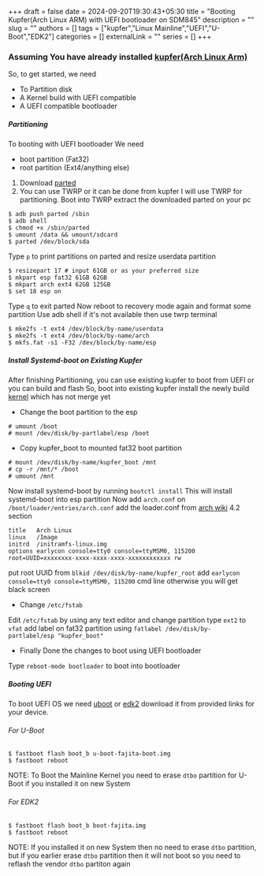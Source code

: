 +++ 
draft = false
date = 2024-09-20T19:30:43+05:30
title = "Booting Kupfer(Arch Linux ARM) with UEFI bootloader on SDM845"
description = ""
slug = ""
authors = []
tags = ["kupfer","Linux Mainline","UEFI","U-Boot","EDK2"]
categories = []
externalLink = ""
series = []
+++

### Assuming You have already installed [kupfer(Arch Linux Arm)](https://kupfer.gitlab.io/)

So, to get started, we need
- To Partition disk
- A Kernel build with UEFI compatible
-  A UEFI compatible bootloader

##### Partitioning
To booting with UEFI bootloader We need
- boot partition (Fat32)
- root partition (Ext4/anything else)
1. Download [parted](https://renegade-project.tech/tools/parted.7z)
2. You can use TWRP or it can be done from kupfer
I will use TWRP for partitioning. Boot into TWRP
extract the downloaded parted on your pc
```
$ adb push parted /sbin
$ adb shell
$ chmod +x /sbin/parted
$ umount /data && umount/sdcard
$ parted /dev/block/sda
```
Type `p` to print partitions on parted and resize userdata partition
```
$ resizepart 17 # input 61GB or as your preferred size
$ mkpart esp fat32 61GB 62GB
$ mkpart arch ext4 62GB 125GB
$ set 18 esp on
```
Type `q` to exit parted
Now reboot to recovery mode again and format some partition
Use adb shell if it's not available then use twrp terminal
```
$ mke2fs -t ext4 /dev/block/by-name/userdata
$ mke2fs -t ext4 /dev/block/by-name/arch
$ mkfs.fat -s1 -F32 /dev/block/by-name/esp
```
##### Install Systemd-boot on Existing Kupfer
After finishing Partitioning, you can use existing kupfer to boot from UEFI or you can build and flash
So, boot into existing kupfer
install the newly build [kernel](https://gitlab.com/kupfer/packages/pkgbuilds/-/merge_requests/138) which has not merge yet
- Change the boot partition to the esp
```
# umount /boot
# mount /dev/disk/by-partlabel/esp /boot
```
- Copy kupfer_boot to mounted fat32 boot partition
```
# mount /dev/disk/by-name/kupfer_boot /mnt
# cp -r /mnt/* /boot
# umount /mnt
```
Now install systemd-boot by running `bootctl install` This will install systemd-boot into esp partition
Now add `arch.conf` on `/boot/loader/entries/arch.conf`
add the loader.conf from [arch wiki](https://wiki.archlinux.org/title/Systemd-boot) 4.2 section
```
title   Arch Linux
linux   /Image
initrd  /initramfs-linux.img
options earlycon console=tty0 console=ttyMSM0, 115200 root=UUID=xxxxxxxx-xxxx-xxxx-xxxx-xxxxxxxxxxxx rw
```
put root UUID from `blkid /dev/disk/by-name/kupfer_root`
add `earlycon console=tty0 console=ttyMSM0, 115200` cmd line otherwise you will get black screen
- Change `/etc/fstab`

Edit `/etc/fstab` by using any text editor and change partition type `ext2` to `vfat`
add label on fat32 partition using `fatlabel /dev/disk/by-partlabel/esp "kupfer_boot"`

- Finally Done the changes to boot using UEFI bootloader

Type `reboot-mode bootloader` to boot into bootloader
##### Booting UEFI
To boot UEFI OS we need [uboot](https://git.codelinaro.org/linaro/qcomlt/u-boot/-/releases) or [edk2](https://github.com/edk2-porting/edk2-msm/releases) download it from provided links for your device.
###### For U-Boot
```
$ fastboot flash boot_b u-boot-fajita-boot.img
$ fastboot reboot
```
NOTE: To Boot the Mainline Kernel you need to erase `dtbo` partition for U-Boot if you installed it on new System
###### For EDK2
```
$ fastboot flash boot_b boot-fajita.img
$ fastboot reboot
```
NOTE: If you installed it on new System then no need to erase `dtbo` partition, but if you earlier erase `dtbo`  partition then it will not boot so you need to reflash the vendor `dtbo` partiton again
